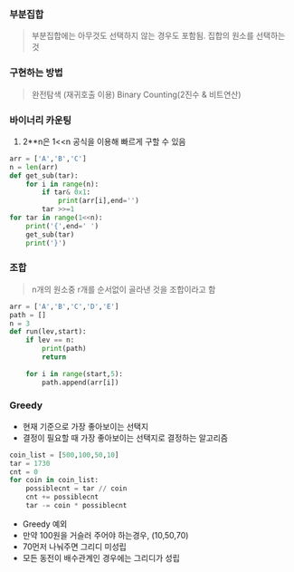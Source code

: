### 부분집합

> 부분집합에는 아무것도 선택하지 않는 경우도 포함됨.
> 집합의 원소를 선택하는 것 

### 구현하는 방법
> 완전탐색 (재귀호출 이용)
> Binary Counting(2진수 & 비트연산)

### 바이너리 카운팅
1. 2**n은 1<<n 공식을 이용해 빠르게 구할 수 있음
```python
arr = ['A','B','C']
n = len(arr)
def get_sub(tar):
    for i in range(n):
        if tar& 0x1:
            print(arr[i],end='')
        tar >>=1
for tar in range(1<<n):
    print('{',end=' ')
    get_sub(tar)
    print('}')
```

### 조합
> n개의 원소중 r개를 순서없이 골라낸 것을 조합이라고 함
```python
arr = ['A','B','C','D','E']
path = []
n = 3
def run(lev,start):
    if lev == n:
        print(path)
        return
    
    for i in range(start,5):
        path.append(arr[i])
```

### Greedy 
- 현재 기준으로 가장 좋아보이는 선택지 
- 결정이 필요할 때 가장 좋아보이는 선택지로 결정하는 알고리즘
```python
coin_list = [500,100,50,10]
tar = 1730
cnt = 0
for coin in coin_list:
    possiblecnt = tar // coin
    cnt += possiblecnt
    tar -= coin * possiblecnt
```
- Greedy 예외
- 만약 100원을 거슬러 주어야 하는경우, (10,50,70)
- 70먼저 나눠주면 그리디 미성립
- 모든 동전이 배수관계인 경우에는 그리디가 성립
